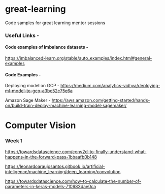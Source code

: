 # great-learning
Code samples for great learning mentor sessions

### Useful Links - 

#### Code examples of imbalance datasets -
https://imbalanced-learn.org/stable/auto_examples/index.html#general-examples

#### Code Examples - 
Deploying model on GCP - https://medium.com/analytics-vidhya/deploying-ml-model-to-gcp-a3bc52c75e6a

Amazon Sage Maker - https://aws.amazon.com/getting-started/hands-on/build-train-deploy-machine-learning-model-sagemaker/



# Computer Vision

### Week 1 

https://towardsdatascience.com/conv2d-to-finally-understand-what-happens-in-the-forward-pass-1bbaafb0b148

https://leonardoaraujosantos.gitbook.io/artificial-inteligence/machine_learning/deep_learning/convolution

https://towardsdatascience.com/how-to-calculate-the-number-of-parameters-in-keras-models-710683dae0ca


